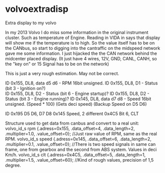 # volvoextradisp
Extra display to my volvo

In my 2013 Volvo I do miss some information in the original instrument cluster. Such as temperature of Engine.
Reading in VIDA in says that display will show me if the temperature is to high.
So the value itself has to be on the CANbus, so start to digging into the cantraffic on the 
midspeed network gave me some information. I just hijacked the the CAN network behind the midcenter placed display. (It just have 4 wires, 12V, GND, CANL, CANH, so the "key on" or 15 Signal has to be on the network)

This is just a very rough estimation. May not be correct.

ID 0x155, DL8, data d5 d6 - RPM 16bit unsigned.
ID 0x155, DL8, D1 - Status (bit 3 - Ignition on?) 	
ID 0x155, DL8, D2 - Status (bit 6 - Engine startup)?
ID 0x155, DL8, D2 - Status (bit 3 - Engine running)?
ID 0x145, DL8, data d7 d8 - Speed 16bit unsigned. (Speed * 100) (Gets deci speed) (Backup Speed on D5 D6)

ID 0x195 D5 D6, D7 D8
0x145 Speed, 2 different
0x4C5	Bit 6, CLT

Structure used to get data from canbus and convert to a real unit:
volvo_id_s  rpm {.adress=0x155, .data_offset=4, .data_length=2, .multiplier=1.0, .value_offset=0};    //Just raw value of RPM, same as the real RPM.
volvo_id_s  speed {.adress=0x145, .data_offset=6, .data_length=2, .multiplier=0.1, .value_offset=0};  //There is two speed signals in same can frame, one from gearbox and the second from ABS system. Values in deci Km/h.
volvo_id_s  clt {.adress=0x4C5, .data_offset=5, .data_length=1, .multiplier=1.5, .value_offset=60};  //Kind of rough values, precision of 1,5 degree. 

